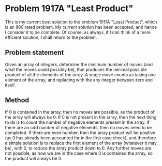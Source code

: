 # Problem 1917A "Least Product"
This is my current best solution to the problem 1917A "Least Product", which is an 800 rated problem. My current solution has been accepted, and hence I consider it to be complete. Of course, as always, if I can think of a more efficient solution, I shall return to the problem. 

## Problem statement
Given an array of integers, determine the minimum number of moves (and what the moves could possibly be), that produces the minimal possible product of all the elements of the array. A single move counts as taking one element of the array, and replacing with the any integer between zero and itself.

## Method
If 0 is contained in the array, then no moves are possible, as the product of the array will always be 0. If 0 is not present in the array, then the next thing to do is to count the number of negative elements present in the array. If there are an odd number of negative elements, then no moves need to be completed. If there are even number, then the array product will be positive (as 0 has already been accounted for in the first case check), and therefore a simple solution is to replace the first element of the array (whatever it may be), with 0, to reduce the array product down to 0. Any further moves are not possible, as now we are in the case where 0 is contained the array, so the product will always be 0.